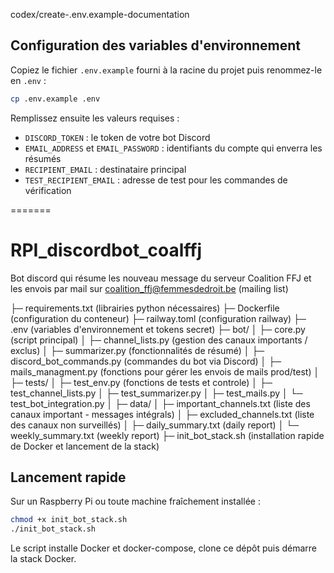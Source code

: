 
codex/create-.env.example-documentation

## Configuration des variables d'environnement

Copiez le fichier `.env.example` fourni à la racine du projet puis renommez-le en `.env` :

```bash
cp .env.example .env
```

Remplissez ensuite les valeurs requises :
- `DISCORD_TOKEN` : le token de votre bot Discord
- `EMAIL_ADDRESS` et `EMAIL_PASSWORD` : identifiants du compte qui enverra les résumés
- `RECIPIENT_EMAIL` : destinataire principal
- `TEST_RECIPIENT_EMAIL` : adresse de test pour les commandes de vérification

=======


# RPI_discordbot_coalffj
Bot discord qui résume les nouveau message du serveur Coalition FFJ et les envois par mail sur coalition_ffj@femmesdedroit.be (mailing list)

├─ requirements.txt                                             (librairies python nécessaires)
├─ Dockerfile                                                   (configuration du conteneur)
├─ railway.toml                                                 (configuration railway)
├─ .env                                                         (variables d'environnement et tokens secret)
├─ bot/
│       ├─ core.py                                              (script principal)
│       ├─ channel_lists.py                                     (gestion des canaux importants / exclus)
│       ├─ summarizer.py                                        (fonctionnalités de résumé)
│       ├─ discord_bot_commands.py                              (commandes du bot via Discord)
│       ├─ mails_managment.py                                   (fonctions pour gérer les envois de mails prod/test)
│
├─ tests/
│  ├─ test_env.py                                               (fonctions de tests et controle)
│  ├─ test_channel_lists.py
│  ├─ test_summarizer.py
│  ├─ test_mails.py
│  └─ test_bot_integration.py
│
├─ data/
│   ├─ important_channels.txt                   (liste des canaux important - messages intégrals)
│   ├─ excluded_channels.txt                    (liste des canaux non surveillés)
│   ├─ daily_summary.txt                        (daily report)
│   └─ weekly_summary.txt                       (weekly report)
├─ init_bot_stack.sh                            (installation rapide de Docker et lancement de la stack)

## Lancement rapide

Sur un Raspberry Pi ou toute machine fraîchement installée :

```bash
chmod +x init_bot_stack.sh
./init_bot_stack.sh
```

Le script installe Docker et docker-compose, clone ce dépôt puis démarre la stack Docker.


